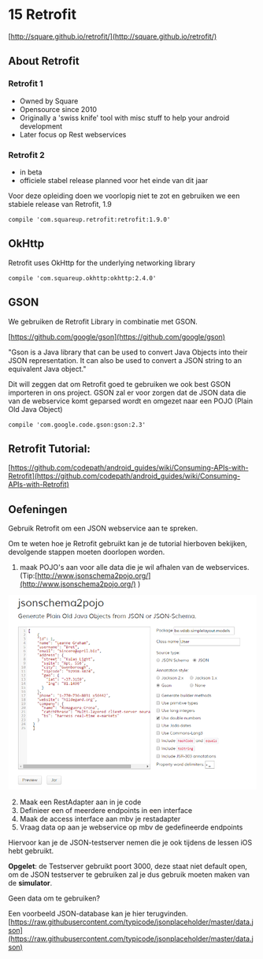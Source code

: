 # 15 Retrofit

[http://square.github.io/retrofit/](http://square.github.io/retrofit/)

## About Retrofit 

### Retrofit 1 ###

- Owned by Square
- Opensource since 2010
- Originally a 'swiss knife' tool with misc stuff to help your android development
- Later focus op Rest webservices

### Retrofit 2 ###

- in beta
- officiele stabel release planned voor het einde van dit jaar

Voor deze opleiding doen we voorlopig niet te zot en gebruiken we een stabiele release van Retrofit, 1.9


    compile 'com.squareup.retrofit:retrofit:1.9.0'

## OkHttp ##

Retrofit uses OkHttp for the underlying networking library

    compile 'com.squareup.okhttp:okhttp:2.4.0'

## GSON ##

We gebruiken de Retrofit Library in combinatie met GSON.

[https://github.com/google/gson](https://github.com/google/gson)

"Gson is a Java library that can be used to convert Java Objects into their JSON representation. It can also be used to convert a JSON string to an equivalent Java object."

Dit will zeggen dat om Retrofit goed te gebruiken we ook best GSON importeren in ons project.
GSON zal er voor zorgen dat de JSON data die van de webservice komt geparsed wordt en omgezet naar een POJO (Plain Old Java Object)

    compile 'com.google.code.gson:gson:2.3'


## Retrofit Tutorial: ##

[https://github.com/codepath/android_guides/wiki/Consuming-APIs-with-Retrofit](https://github.com/codepath/android_guides/wiki/Consuming-APIs-with-Retrofit)


## Oefeningen ##

Gebruik Retrofit om een JSON webservice aan te spreken. 

Om te weten hoe je Retrofit gebruikt kan je de tutorial hierboven bekijken, devolgende stappen moeten doorlopen worden.

1. maak POJO's aan voor alle data die je wil afhalen van de webservices. (Tip:[http://www.jsonschema2pojo.org/](http://www.jsonschema2pojo.org/) )

![Hello World](/images/jsonschema2pojo.png)

2.  Maak een RestAdapter aan in je code
3.  Definieer een of meerdere endpoints in een interface
4.  Maak de access interface aan mbv je restadapter
5.  Vraag data op aan je webservice op mbv de gedefineerde endpoints 

Hiervoor kan je de JSON-testserver nemen die je ook tijdens de lessen iOS hebt gebruikt.

**Opgelet**: de Testserver gebruikt poort 3000, deze staat niet default open, om de JSON testserver te gebruiken zal je dus gebruik moeten maken van de **simulator**.

Geen data om te gebruiken?

Een voorbeeld JSON-database kan je hier terugvinden.
[https://raw.githubusercontent.com/typicode/jsonplaceholder/master/data.json](https://raw.githubusercontent.com/typicode/jsonplaceholder/master/data.json)